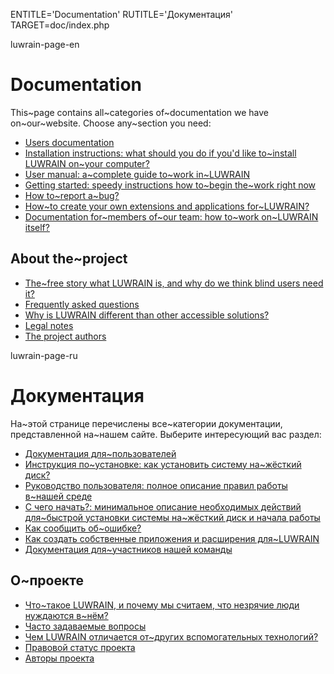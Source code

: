 
ENTITLE='Documentation'
RUTITLE='Документация'
TARGET=doc/index.php

luwrain-page-en

# Documentation

This~page contains all~categories of~documentation we have on~our~website.
Choose any~section you need:

* [Users documentation](local:user/) 
 * [Installation instructions: what should you do if you'd like to~install LUWRAIN on~your computer?](local:user/installation/)
 * [User manual: a~complete guide to~work in~LUWRAIN](local:user/manual/)
 * [Getting started: speedy instructions how to~begin the~work right now](local:user/start/)
 * [How to~report a~bug?](local:/community/bugs/)
* [How~to create your own extensions and applications for~LUWRAIN?](local:ext/)
* [Documentation for~members of~our team: how to~work on~LUWRAIN itself?](local:devel/)

## About the~project

* [The~free story what LUWRAIN is, and why do we think blind users need it?](local:about/)
* [Frequently asked questions](local:faq/)
* [Why is LUWRAIN different than other accessible solutions?](local:difference/)
* [Legal notes](local:legal/)
* [The project authors](local:authors/)

luwrain-page-ru

# Документация

На~этой странице перечислены все~категории документации,
представленной на~нашем сайте.
Выберите интересующий вас раздел:

* [Документация для~пользователей](local:user/)
 * [Инструкция по~установке: как установить систему на~жёсткий диск?](local:user/installation/)
 * [Руководство пользователя: полное описание правил работы в~нашей среде](local:user/manual/)
 * [С чего начать?: минимальное описание необходимых действий для~быстрой установки системы  на~жёсткий диск и начала работы](local:user/start/)
 * [Как сообщить об~ошибке?](local:/community/bugs/)
* [Как создать собственные приложения и расширения для~LUWRAIN](local:ext/)
* [Документация для~участников нашей команды](local:devel/)

## О~проекте

* [Что~такое LUWRAIN, и почему мы считаем, что незрячие люди нуждаются в~нём?](local:about/)
* [Часто задаваемые вопросы](local:faq/)
* [Чем LUWRAIN отличается от~других вспомогательных технологий?](local:difference/)
* [Правовой статус проекта](local:legal/)
* [Авторы проекта](local:authors/)
